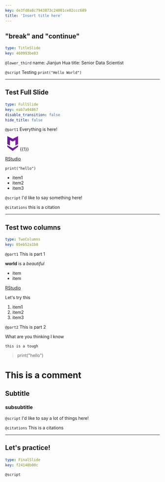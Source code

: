 ```yaml
---
key: de3fd0a8c7943873c24001ce02ccc689
title: 'Insert title here'
---
```


## "break" and "continue"

```yaml
type: TitleSlide
key: 460993be83
```

`@lower_third`
name: Jianjun Hua
title: Senior Data Scientist

`@script`
Testing ```print("Hello World")```

---

## Test Full Slide

```yaml
type: FullSlide
key: eab7a94867
disable_transition: false
hide_title: false
```

`@part1`
Everything is here!

![alt text](https://github.com/adam-p/markdown-here/raw/master/src/common/images/icon48.png "Logo Title Text 1"){{1}}

[RStudio](https://www.rstudio.com/)

```{r}
print("hello")
```
- item1
- item2
- item3




`@script`
I'd like to say something here!

`@citations`
this is a citation

---

## Test two columns

```yaml
type: TwoColumns
key: 05eb52a1b8
```

`@part1`
This is part 1

**world** is a _beautiful_ 

- item
- item

[RStudio](https://www.rstudio.com/)

Let's try this

1. item1
2. item2
3. item3





`@part2`
This is part 2

What are you thinking
I know
```
this is a tough
```
> print("hello")
# This is a comment
## Subtitle 
### subsubtitle


`@script`
I'd like to say a lot of things here!


`@citations`
This is a citations

---

## Let's practice!

```yaml
type: FinalSlide
key: f24140b00c
```

`@script`
